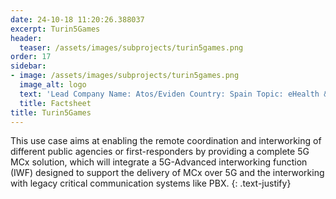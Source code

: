 ```yaml
---
date: 24-10-18 11:20:26.388037
excerpt: Turin5Games
header:
  teaser: /assets/images/subprojects/turin5games.png
order: 17
sidebar:
- image: /assets/images/subprojects/turin5games.png
  image_alt: logo
  text: 'Lead Company Name: Atos/Eviden Country: Spain Topic: eHealth & Emergency'
  title: Factsheet
title: Turin5Games
---
```

This use case aims at enabling the remote coordination and interworking of different public agencies or first-responders by providing a complete 5G MCx solution, which will integrate a 5G-Advanced interworking function (IWF) designed to support the delivery of MCx over 5G and the interworking with legacy critical communication systems like PBX.
{: .text-justify}


